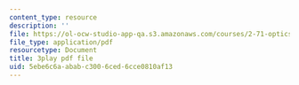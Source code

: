 ```yaml
---
content_type: resource
description: ''
file: https://ol-ocw-studio-app-qa.s3.amazonaws.com/courses/2-71-optics-spring-2009/5ebe6c6aababc3006ced6cce0810af13_8WXUYdXNFy8.pdf
file_type: application/pdf
resourcetype: Document
title: 3play pdf file
uid: 5ebe6c6a-abab-c300-6ced-6cce0810af13
---
```

